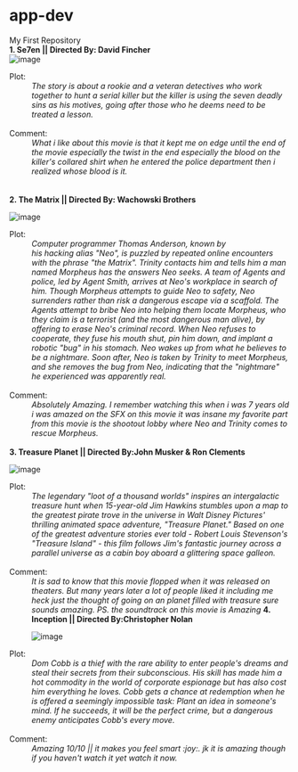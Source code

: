 # app-dev
My First Repository
<br>
<b>1. Se7en || Directed By: David Fincher</b>
<br>
![image](https://user-images.githubusercontent.com/102843107/206891966-054a378d-cdba-48ed-a48b-fdca31bf96ce.png)
<dt>Plot:</dt>
<dd><i>The story is about a rookie and a veteran detectives who work together to hunt a serial killer but the killer is using the seven deadly sins as his motives, going after those who he deems need to be treated a lesson.</i></dd>
<br>
<dt>Comment:</dt>
<dd><i>What i like about this movie is that it kept me on edge until the end of the movie especially the twist in the end especially the blood on the killer's collared shirt when he entered the police department then i realized whose blood is it.</i></dd>
<br></br>
<b>2. The Matrix || Directed By: Wachowski Brothers</b>

![image](https://user-images.githubusercontent.com/102843107/206891944-69309a15-37b0-47cb-b4ce-d0a73cbe055f.png)
<dt>Plot:</dt>
<dd><i>Computer programmer Thomas Anderson, known by his hacking alias "Neo", is puzzled by repeated online encounters with the phrase "the Matrix". Trinity contacts him and tells him a man named Morpheus has the answers Neo seeks. A team of Agents and police, led by Agent Smith, arrives at Neo's workplace in search of him. Though Morpheus attempts to guide Neo to safety, Neo surrenders rather than risk a dangerous escape via a scaffold. The Agents attempt to bribe Neo into helping them locate Morpheus, who they claim is a terrorist (and the most dangerous man alive), by offering to erase Neo's criminal record. When Neo refuses to cooperate, they fuse his mouth shut, pin him down, and implant a robotic "bug" in his stomach. Neo wakes up from what he believes to be a nightmare. Soon after, Neo is taken by Trinity to meet Morpheus, and she removes the bug from Neo, indicating that the "nightmare" he experienced was apparently real.</i></dd>
<br>
<dt>Comment:</dt>
<dd><i>Absolutely Amazing. I remember watching this when i was 7 years old i was amazed on the SFX on this movie it was insane my favorite part from this movie is the shootout lobby where Neo and Trinity comes to rescue Morpheus.</i></dd>
<br>
<b>3. Treasure Planet || Directed By:John Musker & Ron Clements</b>

![image](https://user-images.githubusercontent.com/102843107/206892226-56fec232-e44b-4897-9a59-4ad735f4cbce.png)

<dt>Plot:</dt>
<dd><i>The legendary "loot of a thousand worlds" inspires an intergalactic treasure hunt when 15-year-old Jim Hawkins stumbles upon a map to the greatest pirate trove in the universe in Walt Disney Pictures' thrilling animated space adventure, "Treasure Planet." Based on one of the greatest adventure stories ever told - Robert Louis Stevenson's "Treasure Island" - this film follows Jim's fantastic journey across a parallel universe as a cabin boy aboard a glittering space galleon.</i></dd>
<br>
<dt>Comment:</dt>
<dd><i>It is sad to know that this movie flopped when it was released on theaters. But many years later a lot of people liked it including me  heck just the thought of going on an planet filled with treasure sure sounds amazing. PS. the soundtrack on this movie is Amazing</i></
<br>
<b>4. Inception || Directed By:Christopher Nolan</b>

![image](https://user-images.githubusercontent.com/102843107/206892800-88dcde99-69cb-4995-a1ce-38ba40c41d72.png)

<dt>Plot:</dt>
<dd><i>Dom Cobb is a thief with the rare ability to enter people's dreams and steal their secrets from their subconscious. His skill has made him a hot commodity in the world of corporate espionage but has also cost him everything he loves. Cobb gets a chance at redemption when he is offered a seemingly impossible task: Plant an idea in someone's mind. If he succeeds, it will be the perfect crime, but a dangerous enemy anticipates Cobb's every move.</i></dd>
<br>
<dt>Comment:</dt>
<dd><i>Amazing 10/10 || it makes you feel smart :joy:. jk it is amazing though if you haven't watch it yet watch it now.</i></
